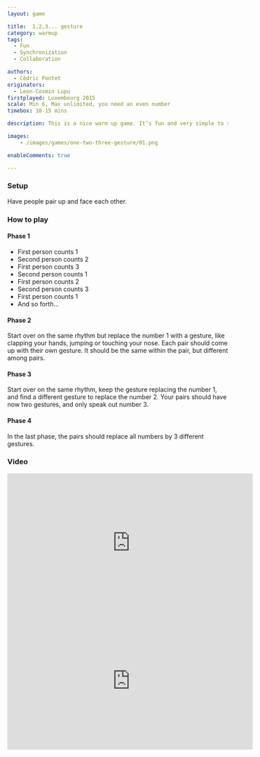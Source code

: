 ```yaml
---
layout: game

title:  1,2,3... gesture
category: warmup
tags:
  - Fun
  - Synchronization
  - Collaboration

authors: 
  - Cédric Pontet
originators: 
  - Leon-Cosmin Lupu
firstplayed: Luxembourg 2015
scale: Min 6, Max unlimited, you need an even number
timebox: 10-15 mins

description: This is a nice warm up game. It’s fun and very simple to setup.

images:
    - /images/games/one-two-three-gesture/01.png

enableComments: true

---
```


### Setup

Have people pair up and face each other.

### How to play

#### Phase 1

* First person counts 1
* Second person counts 2
* First person counts 3
* Second person counts 1
* First person counts 2
* Second person counts 3
* First person counts 1
* And so forth...

#### Phase 2

Start over on the same rhythm but replace the number 1 with a gesture, like clapping your hands, jumping or touching your nose.
Each pair should come up with their own gesture. 
It should be the same within the pair, but different among pairs.

#### Phase 3

Start over on the same rhythm, keep the gesture replacing the number 1, and find a different gesture to replace the number 2.
Your pairs should have now two gestures, and only speak out number 3.

#### Phase 4

In the last phase, the pairs should replace all numbers by 3 different gestures.

### Video

<iframe width="560" height="315" src="https://www.youtube.com/embed/5UEKCPk4A84" frameborder="0" allowfullscreen></iframe>
<br>
<iframe width="560" height="315" src="https://www.youtube.com/embed/BoA8ODlTVSA" frameborder="0" allowfullscreen></iframe>
